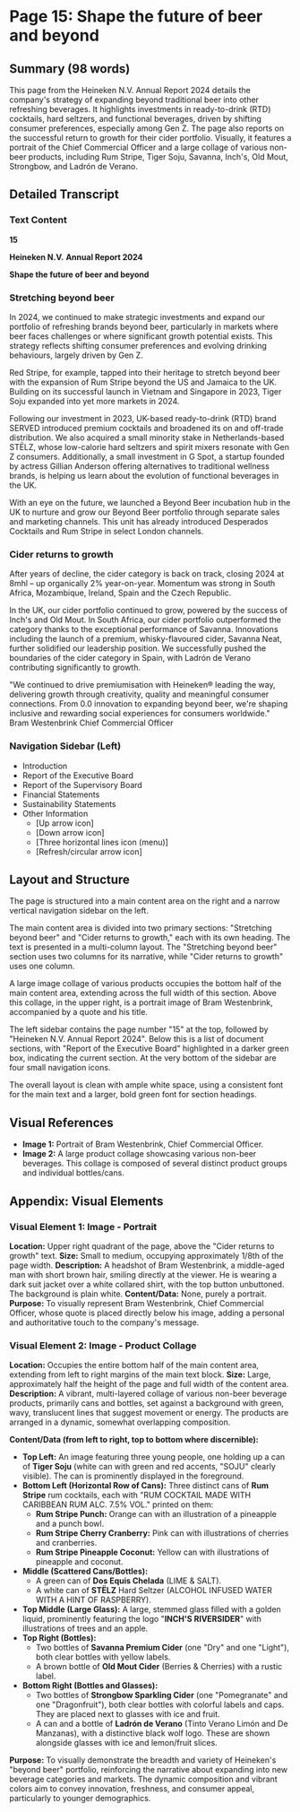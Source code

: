 # Page 15: Shape the future of beer and beyond

## Summary (98 words)
This page from the Heineken N.V. Annual Report 2024 details the company's strategy of expanding beyond traditional beer into other refreshing beverages. It highlights investments in ready-to-drink (RTD) cocktails, hard seltzers, and functional beverages, driven by shifting consumer preferences, especially among Gen Z. The page also reports on the successful return to growth for their cider portfolio. Visually, it features a portrait of the Chief Commercial Officer and a large collage of various non-beer products, including Rum Stripe, Tiger Soju, Savanna, Inch's, Old Mout, Strongbow, and Ladrón de Verano.

## Detailed Transcript

### Text Content

**15**

**Heineken N.V.**
**Annual Report 2024**

**Shape the future of beer and beyond**

### Stretching beyond beer

In 2024, we continued to make strategic investments and expand our portfolio of refreshing brands beyond beer, particularly in markets where beer faces challenges or where significant growth potential exists. This strategy reflects shifting consumer preferences and evolving drinking behaviours, largely driven by Gen Z.

Red Stripe, for example, tapped into their heritage to stretch beyond beer with the expansion of Rum Stripe beyond the US and Jamaica to the UK. Building on its successful launch in Vietnam and Singapore in 2023, Tiger Soju expanded into yet more markets in 2024.

Following our investment in 2023, UK-based ready-to-drink (RTD) brand SERVED introduced premium cocktails and broadened its on and off-trade distribution. We also acquired a small minority stake in Netherlands-based STËLZ, whose low-calorie hard seltzers and spirit mixers resonate with Gen Z consumers. Additionally, a small investment in G Spot, a startup founded by actress Gillian Anderson offering alternatives to traditional wellness brands, is helping us learn about the evolution of functional beverages in the UK.

With an eye on the future, we launched a Beyond Beer incubation hub in the UK to nurture and grow our Beyond Beer portfolio through separate sales and marketing channels. This unit has already introduced Desperados Cocktails and Rum Stripe in select London channels.

### Cider returns to growth

After years of decline, the cider category is back on track, closing 2024 at 8mhl – up organically 2% year-on-year. Momentum was strong in South Africa, Mozambique, Ireland, Spain and the Czech Republic.

In the UK, our cider portfolio continued to grow, powered by the success of Inch's and Old Mout. In South Africa, our cider portfolio outperformed the category thanks to the exceptional performance of Savanna. Innovations including the launch of a premium, whisky-flavoured cider, Savanna Neat, further solidified our leadership position. We successfully pushed the boundaries of the cider category in Spain, with Ladrón de Verano contributing significantly to growth.

"We continued to drive premiumisation with Heineken® leading the way, delivering growth through creativity, quality and meaningful consumer connections. From 0.0 innovation to expanding beyond beer, we're shaping inclusive and rewarding social experiences for consumers worldwide."
Bram Westenbrink
Chief Commercial Officer

### Navigation Sidebar (Left)

*   Introduction
*   Report of the Executive Board
*   Report of the Supervisory Board
*   Financial Statements
*   Sustainability Statements
*   Other Information
    *   [Up arrow icon]
    *   [Down arrow icon]
    *   [Three horizontal lines icon (menu)]
    *   [Refresh/circular arrow icon]

## Layout and Structure

The page is structured into a main content area on the right and a narrow vertical navigation sidebar on the left.

The main content area is divided into two primary sections: "Stretching beyond beer" and "Cider returns to growth," each with its own heading. The text is presented in a multi-column layout. The "Stretching beyond beer" section uses two columns for its narrative, while "Cider returns to growth" uses one column.

A large image collage of various products occupies the bottom half of the main content area, extending across the full width of this section. Above this collage, in the upper right, is a portrait image of Bram Westenbrink, accompanied by a quote and his title.

The left sidebar contains the page number "15" at the top, followed by "Heineken N.V. Annual Report 2024". Below this is a list of document sections, with "Report of the Executive Board" highlighted in a darker green box, indicating the current section. At the very bottom of the sidebar are four small navigation icons.

The overall layout is clean with ample white space, using a consistent font for the main text and a larger, bold green font for section headings.

## Visual References

*   **Image 1:** Portrait of Bram Westenbrink, Chief Commercial Officer.
*   **Image 2:** A large product collage showcasing various non-beer beverages. This collage is composed of several distinct product groups and individual bottles/cans.

## Appendix: Visual Elements

### Visual Element 1: Image - Portrait
**Location:** Upper right quadrant of the page, above the "Cider returns to growth" text.
**Size:** Small to medium, occupying approximately 1/8th of the page width.
**Description:** A headshot of Bram Westenbrink, a middle-aged man with short brown hair, smiling directly at the viewer. He is wearing a dark suit jacket over a white collared shirt, with the top button unbuttoned. The background is plain white.
**Content/Data:** None, purely a portrait.
**Purpose:** To visually represent Bram Westenbrink, Chief Commercial Officer, whose quote is placed directly below his image, adding a personal and authoritative touch to the company's message.

### Visual Element 2: Image - Product Collage
**Location:** Occupies the entire bottom half of the main content area, extending from left to right margins of the main text block.
**Size:** Large, approximately half the height of the page and full width of the content area.
**Description:** A vibrant, multi-layered collage of various non-beer beverage products, primarily cans and bottles, set against a background with green, wavy, translucent lines that suggest movement or energy. The products are arranged in a dynamic, somewhat overlapping composition.

**Content/Data (from left to right, top to bottom where discernible):**
*   **Top Left:** An image featuring three young people, one holding up a can of **Tiger Soju** (white can with green and red accents, "SOJU" clearly visible). The can is prominently displayed in the foreground.
*   **Bottom Left (Horizontal Row of Cans):** Three distinct cans of **Rum Stripe** rum cocktails, each with "RUM COCKTAIL MADE WITH CARIBBEAN RUM ALC. 7.5% VOL." printed on them:
    *   **Rum Stripe Punch:** Orange can with an illustration of a pineapple and a punch bowl.
    *   **Rum Stripe Cherry Cranberry:** Pink can with illustrations of cherries and cranberries.
    *   **Rum Stripe Pineapple Coconut:** Yellow can with illustrations of pineapple and coconut.
*   **Middle (Scattered Cans/Bottles):**
    *   A green can of **Dos Equis Chelada** (LIME & SALT).
    *   A white can of **STËLZ** Hard Seltzer (ALCOHOL INFUSED WATER WITH A HINT OF RASPBERRY).
*   **Top Middle (Large Glass):** A large, stemmed glass filled with a golden liquid, prominently featuring the logo "**INCH'S RIVERSIDER**" with illustrations of trees and an apple.
*   **Top Right (Bottles):**
    *   Two bottles of **Savanna Premium Cider** (one "Dry" and one "Light"), both clear bottles with yellow labels.
    *   A brown bottle of **Old Mout Cider** (Berries & Cherries) with a rustic label.
*   **Bottom Right (Bottles and Glasses):**
    *   Two bottles of **Strongbow Sparkling Cider** (one "Pomegranate" and one "Dragonfruit"), both clear bottles with colorful labels and caps. They are placed next to glasses with ice and fruit.
    *   A can and a bottle of **Ladrón de Verano** (Tinto Verano Limón and De Manzanas), with a distinctive black wolf logo. These are shown alongside glasses with ice and lemon/fruit slices.

**Purpose:** To visually demonstrate the breadth and variety of Heineken's "beyond beer" portfolio, reinforcing the narrative about expanding into new beverage categories and markets. The dynamic composition and vibrant colors aim to convey innovation, freshness, and consumer appeal, particularly to younger demographics.
